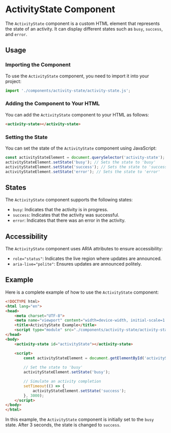 # ActivityState Component

The `ActivityState` component is a custom HTML element that represents the state of an activity. It can display different states such as `busy`, `success`, and `error`.

## Usage

### Importing the Component

To use the `ActivityState` component, you need to import it into your project:

```javascript
import './components/activity-state/activity-state.js';
```

### Adding the Component to Your HTML

You can add the `ActivityState` component to your HTML as follows:

```html
<activity-state></activity-state>
```

### Setting the State

You can set the state of the `ActivityState` component using JavaScript:

```javascript
const activityStateElement = document.querySelector('activity-state');
activityStateElement.setState('busy'); // Sets the state to 'busy'
activityStateElement.setState('success'); // Sets the state to 'success'
activityStateElement.setState('error'); // Sets the state to 'error'
```

## States

The `ActivityState` component supports the following states:

- `busy`: Indicates that the activity is in progress.
- `success`: Indicates that the activity was successful.
- `error`: Indicates that there was an error in the activity.

## Accessibility

The `ActivityState` component uses ARIA attributes to ensure accessibility:

- `role="status"`: Indicates the live region where updates are announced.
- `aria-live="polite"`: Ensures updates are announced politely.

## Example

Here is a complete example of how to use the `ActivityState` component:

```html
<!DOCTYPE html>
<html lang="en">
<head>
    <meta charset="UTF-8">
    <meta name="viewport" content="width=device-width, initial-scale=1.0">
    <title>ActivityState Example</title>
    <script type="module" src="./components/activity-state/activity-state.js"></script>
</head>
<body>
    <activity-state id="activityState"></activity-state>

    <script>
        const activityStateElement = document.getElementById('activityState');
        
        // Set the state to 'busy'
        activityStateElement.setState('busy');

        // Simulate an activity completion
        setTimeout(() => {
            activityStateElement.setState('success');
        }, 3000);
    </script>
</body>
</html>
```

In this example, the `ActivityState` component is initially set to the `busy` state. After 3 seconds, the state is changed to `success`.
